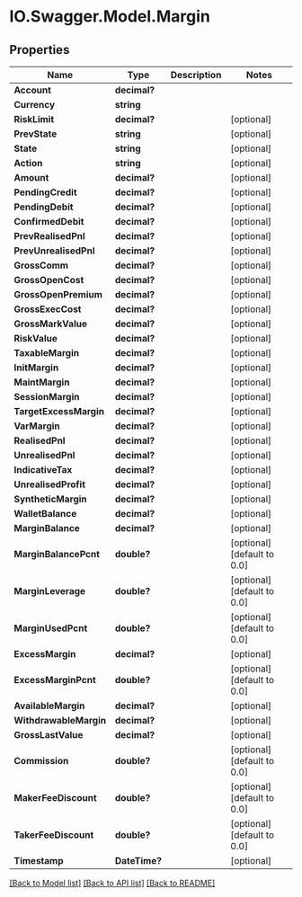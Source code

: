 # IO.Swagger.Model.Margin
## Properties

Name | Type | Description | Notes
------------ | ------------- | ------------- | -------------
**Account** | **decimal?** |  | 
**Currency** | **string** |  | 
**RiskLimit** | **decimal?** |  | [optional] 
**PrevState** | **string** |  | [optional] 
**State** | **string** |  | [optional] 
**Action** | **string** |  | [optional] 
**Amount** | **decimal?** |  | [optional] 
**PendingCredit** | **decimal?** |  | [optional] 
**PendingDebit** | **decimal?** |  | [optional] 
**ConfirmedDebit** | **decimal?** |  | [optional] 
**PrevRealisedPnl** | **decimal?** |  | [optional] 
**PrevUnrealisedPnl** | **decimal?** |  | [optional] 
**GrossComm** | **decimal?** |  | [optional] 
**GrossOpenCost** | **decimal?** |  | [optional] 
**GrossOpenPremium** | **decimal?** |  | [optional] 
**GrossExecCost** | **decimal?** |  | [optional] 
**GrossMarkValue** | **decimal?** |  | [optional] 
**RiskValue** | **decimal?** |  | [optional] 
**TaxableMargin** | **decimal?** |  | [optional] 
**InitMargin** | **decimal?** |  | [optional] 
**MaintMargin** | **decimal?** |  | [optional] 
**SessionMargin** | **decimal?** |  | [optional] 
**TargetExcessMargin** | **decimal?** |  | [optional] 
**VarMargin** | **decimal?** |  | [optional] 
**RealisedPnl** | **decimal?** |  | [optional] 
**UnrealisedPnl** | **decimal?** |  | [optional] 
**IndicativeTax** | **decimal?** |  | [optional] 
**UnrealisedProfit** | **decimal?** |  | [optional] 
**SyntheticMargin** | **decimal?** |  | [optional] 
**WalletBalance** | **decimal?** |  | [optional] 
**MarginBalance** | **decimal?** |  | [optional] 
**MarginBalancePcnt** | **double?** |  | [optional] [default to 0.0]
**MarginLeverage** | **double?** |  | [optional] [default to 0.0]
**MarginUsedPcnt** | **double?** |  | [optional] [default to 0.0]
**ExcessMargin** | **decimal?** |  | [optional] 
**ExcessMarginPcnt** | **double?** |  | [optional] [default to 0.0]
**AvailableMargin** | **decimal?** |  | [optional] 
**WithdrawableMargin** | **decimal?** |  | [optional] 
**GrossLastValue** | **decimal?** |  | [optional] 
**Commission** | **double?** |  | [optional] [default to 0.0]
**MakerFeeDiscount** | **double?** |  | [optional] [default to 0.0]
**TakerFeeDiscount** | **double?** |  | [optional] [default to 0.0]
**Timestamp** | **DateTime?** |  | [optional] 

[[Back to Model list]](../README.md#documentation-for-models) [[Back to API list]](../README.md#documentation-for-api-endpoints) [[Back to README]](../README.md)

